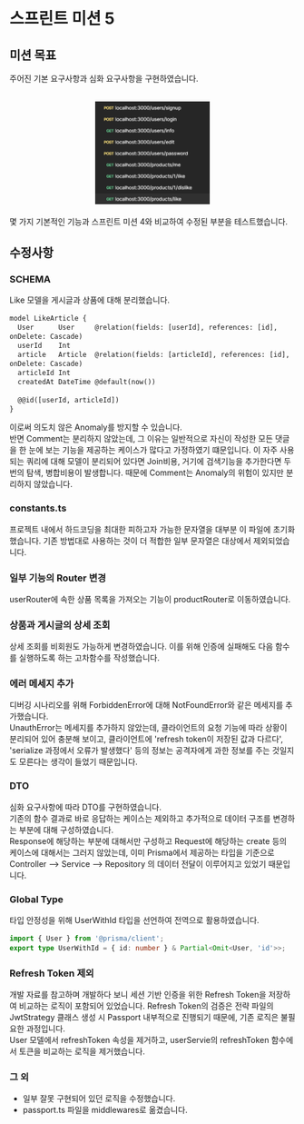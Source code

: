 # 스프린트 미션 5

## 미션 목표

주어진 기본 요구사항과 심화 요구사항을 구현하였습니다.<br/><br/>

<div align="center">
<img src="https://raw.githubusercontent.com/jbyoum/1-sprint-mission/refs/heads/part2-%EC%97%BC%EC%B0%AC%EC%98%81-sprint5/post.png" width="40%" height="40%">
</div>
<br/>
몇 가지 기본적인 기능과 스프린트 미션 4와 비교하여 수정된 부분을 테스트했습니다.

## 수정사항

### SCHEMA

Like 모델을 게시글과 상품에 대해 분리했습니다.

```prisma
model LikeArticle {
  User      User     @relation(fields: [userId], references: [id], onDelete: Cascade)
  userId    Int
  article   Article  @relation(fields: [articleId], references: [id], onDelete: Cascade)
  articleId Int
  createdAt DateTime @default(now())

  @@id([userId, articleId])
}
```

이로써 의도치 않은 Anomaly를 방지할 수 있습니다.<br/>
반면 Comment는 분리하지 않았는데, 그 이유는 일반적으로 자신이 작성한 모든 댓글을 한 눈에 보는 기능을 제공하는 케이스가 많다고 가정하였기 떄문입니다. 이 자주 사용되는 쿼리에 대해 모델이 분리되어 있다면 Join비용, 거기에 검색기능을 추가한다면 두 번의 탐색, 병합비용이 발생합니다. 때문에 Comment는 Anomaly의 위험이 있지만 분리하지 않았습니다.

### constants.ts

프로젝트 내에서 하드코딩을 최대한 피하고자 가능한 문자열을 대부분 이 파일에 초기화했습니다. 기존 방법대로 사용하는 것이 더 적합한 일부 문자열은 대상에서 제외되었습니다.

### 일부 기능의 Router 변경

userRouter에 속한 상품 목록을 가져오는 기능이 productRouter로 이동하였습니다.

### 상품과 게시글의 상세 조회

상세 조회를 비회원도 가능하게 변경하였습니다. 이를 위해 인증에 실패해도 다음 함수를 실행하도록 하는 고차함수를 작성했습니다.

### 에러 메세지 추가

디버깅 시나리오를 위해 ForbiddenError에 대해 NotFoundError와 같은 메세지를 추가했습니다.<br/>
UnauthError는 메세지를 추가하지 않았는데, 클라이언트의 요청 기능에 따라 상황이 분리되어 있어 충분해 보이고, 클라이언트에 'refresh token이 저장된 값과 다르다', 'serialize 과정에서 오류가 발생했다' 등의 정보는 공격자에게 과한 정보를 주는 것일지도 모른다는 생각이 들었기 때문입니다.

### DTO

심화 요구사항에 따라 DTO를 구현하였습니다.<br/>
기존의 함수 결과로 바로 응답하는 케이스는 제외하고 추가적으로 데이터 구조를 변경하는 부분에 대해 구성하였습니다.<br/>
Response에 해당하는 부분에 대해서만 구성하고 Request에 해당하는 create 등의 케이스에 대해서는 그러지 않았는데, 이미 Prisma에서 제공하는 타입을 기준으로 Controller --> Service --> Repository 의 데이터 전달이 이루어지고 있었기 때문입니다.

### Global Type

타입 안정성을 위해 UserWithId 타입을 선언하여 전역으로 활용하였습니다.

```typescript
import { User } from '@prisma/client';
export type UserWithId = { id: number } & Partial<Omit<User, 'id'>>;
```

### Refresh Token 제외

개발 자료를 참고하며 개발하다 보니 세션 기반 인증을 위한 Refresh Token을 저장하여 비교하는 로직이 포함되어 있었습니다. Refresh Token의 검증은 전략 파일의 JwtStrategy 클래스 생성 시 Passport 내부적으로 진행되기 때문에, 기존 로직은 불필요한 과정입니다.<br/>
User 모델에서 refreshToken 속성을 제거하고, userServie의 refreshToken 함수에서 토큰을 비교하는 로직을 제거했습니다.

### 그 외

- 일부 잘못 구현되어 있던 로직을 수정했습니다.
- passport.ts 파일을 middlewares로 옮겼습니다.
